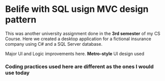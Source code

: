 # Belife with SQL usign MVC design pattern

This was another university assignment done in the **3rd semester** of my CS Course. Here we created a desktop application for a fictional insurance company using C# and a SQL Server database. 

Major UI and Logic improvements here. **Metro-style** UI design used

### Coding practices used here are different as the ones I would use today
